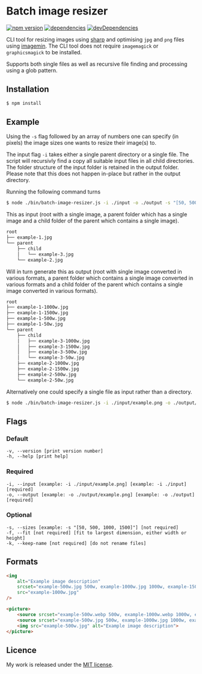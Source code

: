 # Batch image resizer

[![npm version](https://badge.fury.io/js/batch-image-resizer.svg)](https://badge.fury.io/js/batch-image-resizer)
[![dependencies](https://david-dm.org/timvanscherpenzeel/batch-image-resizer.svg)](https://david-dm.org/timvanscherpenzeel/batch-image-resizer)
[![devDependencies](https://david-dm.org/timvanscherpenzeel/batch-image-resizer/dev-status.svg)](https://david-dm.org/timvanscherpenzeel/batch-image-resizer#info=devDependencies)

CLI tool for resizing images using [sharp](https://github.com/lovell/sharp) and optimising `jpg` and `png` files using [imagemin](https://github.com/imagemin/imagemin). The CLI tool does not require `imagemagick` or `graphicsmagick` to be installed.

Supports both single files as well as recursive file finding and processing using a glob pattern.

## Installation

```sh
$ npm install
```

## Example

Using the `-s` flag followed by an array of numbers one can specify (in pixels) the image sizes one wants to resize their image(s) to.

The input flag `-i` takes either a single parent directory or a single file. The script will recursivly find a copy all suitable input files in all child directories. The folder structure of the input folder is retained in the output folder. Please note that this does not happen in-place but rather in the output directory.

Running the following command turns
```sh
$ node ./bin/batch-image-resizer.js -i ./input -o ./output -s "[50, 500, 1000, 1500]"
```

This as input (root with a single image, a parent folder which has a single image and a child folder of the parent which contains a single image).

```sh
root
├── example-1.jpg
└── parent
    ├── child
    │   └── example-3.jpg
    └── example-2.jpg
```

Will in turn generate this as output (root with single image converted in various formats, a parent folder which contains a single image converted in various formats and a child folder of the parent which contains a single image converted in various formats).

```sh
root
├── example-1-1000w.jpg
├── example-1-1500w.jpg
├── example-1-500w.jpg
├── example-1-50w.jpg
└── parent
    ├── child
    │   ├── example-3-1000w.jpg
    │   ├── example-3-1500w.jpg
    │   ├── example-3-500w.jpg
    │   └── example-3-50w.jpg
    ├── example-2-1000w.jpg
    ├── example-2-1500w.jpg
    ├── example-2-500w.jpg
    └── example-2-50w.jpg
```

Alternatively one could specify a single file as input rather than a directory.

```sh
$ node ./bin/batch-image-resizer.js -i ./input/example.png -o ./output/example.png -s "[50, 500, 1000, 1500]"
```

## Flags

### Default
	-v, --version [print version number]
	-h, --help [print help]

### Required
	-i, --input [example: -i ./input/example.png] [example: -i ./input] [required]
	-o, --output [example: -o ./output/example.png] [example: -o ./output] [required]

### Optional
	-s, --sizes [example: -s "[50, 500, 1000, 1500]"] [not required]
    -f, --fit [not required] [fit to largest dimension, either width or height]
    -k, --keep-name [not required] [do not rename files]

## Formats

```html
<img
	alt="Example image description"
	srcset="example-500w.jpg 500w, example-1000w.jpg 1000w, example-1500w.jpg 1500w"
	src="example-1000w.jpg"
/>

<picture>
	<source srcset="example-500w.webp 500w, example-1000w.webp 1000w, example-1500w.webp 1500w" type="image/webp">
	<source srcset="example-500w.jpg 500w, example-1000w.jpg 1000w, example-1500w.jpg 1500w" type="image/jpeg">
	<img src="example-500w.jpg" alt="Example image description">
</picture>
```

## Licence

My work is released under the [MIT license](https://raw.githubusercontent.com/TimvanScherpenzeel/batch-image-resizer/master/LICENSE).